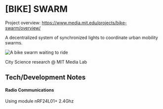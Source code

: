 # [BIKE] SWARM

Project overview: https://www.media.mit.edu/projects/bike-swarm/overview/

A decentralized system of synchronized lights to coordinate urban mobility swarms.

![A bike swarm waiting to ride](bikes-in-list-pulsating.gif)

City Science research @ MIT Media Lab


## Tech/Development Notes

#### Radio Communications

Using module nRF24L01+ 2.4Ghz
